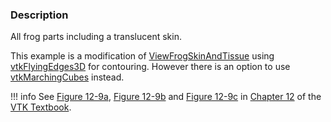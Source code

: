### Description

All frog parts including a translucent skin.

This example is a modification of [ViewFrogSkinAndTissue](https://lorensen.github.io/VTKExamples/site/Cxx/Visualization/ViewFrogSkinAndTissue/) using [vtkFlyingEdges3D](https://www.vtk.org/doc/nightly/html/classvtkFlyingEdges3D.html) for contouring. However there is an option to use [vtkMarchingCubes](https://www.vtk.org/doc/nightly/html/classvtkMarchingCubes.html) instead.

!!! info
    See [Figure 12-9a](/VTKBook/12Chapter12/#Figure%2012-9a), [Figure 12-9b](/VTKBook/12Chapter12/#Figure%2012-9b) and [Figure 12-9c](/VTKBook/12Chapter12/#Figure%2012-9c) in [Chapter 12](/VTKBook/12Chapter12) of the [VTK Textbook](/VTKBook/01Chapter1).
